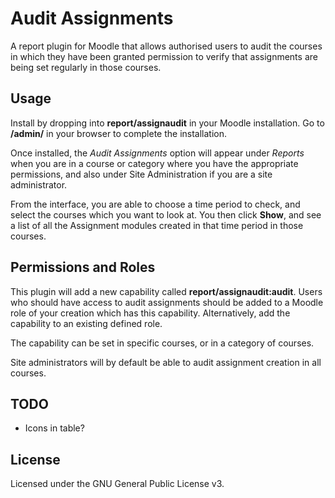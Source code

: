 # Audit Assignments

A report plugin for Moodle that allows authorised users to audit the courses in which they have been granted permission
to verify that assignments are being set regularly in those courses.

## Usage

Install by dropping into **report/assignaudit** in your Moodle installation. Go to **/admin/** in your browser to complete the installation.

Once installed, the _Audit Assignments_ option will appear under _Reports_ when you are in a course or category where you have the appropriate
permissions, and also under Site Administration if you are a site administrator.

From the interface, you are able to choose a time period to check, and select the courses which you want to look at. You then click **Show**, and see a list
of all the Assignment modules created in that time period in those courses.

## Permissions and Roles

This plugin will add a new capability called **report/assignaudit:audit**. Users who should have access to audit assignments should be added to a Moodle role of your
creation which has this capability. Alternatively, add the capability to an existing defined role.

The capability can be set in specific courses, or in a category of courses.

Site administrators will by default be able to audit assignment creation in all courses.

## TODO

 * Icons in table?

## License

Licensed under the GNU General Public License v3.
